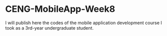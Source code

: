 # CENG-MobileApp-Week8
I will publish here the codes of the mobile application development course I took as a 3rd-year undergraduate student.
